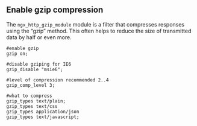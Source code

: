 ## Enable gzip compression
The `ngx_http_gzip_module` module is a filter that compresses responses using the “gzip” method. This often helps to reduce the size of transmitted data by half or even more.

```nginx
#enable gzip
gzip on;

#disable gziping for IE6
gzip_disable "msie6";

#level of compression recommended 2..4
gzip_comp_level 3;

#what to compress
gzip_types text/plain;
gzip_types text/css
gzip_types application/json
gzip_types text/javascript;
```
